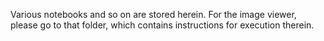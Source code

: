 Various notebooks and so on are stored herein. For the image viewer, please go to that folder, which contains instructions for execution therein.
